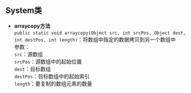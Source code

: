 ## System类
- **arraycopy方法**  
`public static void arraycopy(Object src, int srcPos, Object dest, int destPos, int length)`：将数组中指定的数据拷贝到另一个数组中  
参数：  
    `src`：源数组  
    `srcPos`：源数组中的起始位置    
    `dest`：目标数组  
    `destPos`：目标数组中的起始索引  
    `length`：要复制的数组元素的数量
